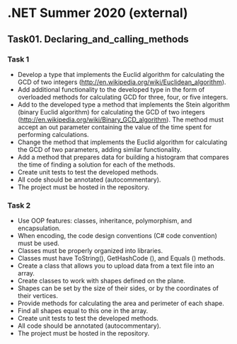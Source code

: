 # .NET Summer 2020 (external)
## Task01. Declaring_and_calling_methods
### Task 1
* Develop a type that implements the Euclid algorithm for calculating the GCD of two integers (http://en.wikipedia.org/wiki/Euclidean_algorithm).
* Add additional functionality to the developed type in the form of overloaded methods for calculating GCD for three, four, or five integers.
* Add to the developed type a method that implements the Stein algorithm (binary Euclid algorithm) for calculating the GCD of two integers (http://en.wikipedia.org/wiki/Binary_GCD_algorithm). The method must accept an out parameter containing the value of the time spent for performing calculations.
* Change the method that implements the Euclid algorithm for calculating the GCD of two parameters, adding similar functionality.
* Add a method that prepares data for building a histogram that compares the time of finding a solution for each of the methods.
* Create unit tests to test the developed methods.
* All code should be annotated (autocommentary).
* The project must be hosted in the repository.

### Task 2
* Use OOP features: classes, inheritance, polymorphism, and encapsulation.
* When encoding, the code design conventions (C# code convention) must be used.
* Classes must be properly organized into libraries.
* Classes must have ToString(), GetHashCode (), and Equals () methods.
* Create a class that allows you to upload data from a text file into an array.
* Create classes to work with shapes defined on the plane.
* Shapes can be set by the size of their sides, or by the coordinates of their vertices.
* Provide methods for calculating the area and perimeter of each shape.
* Find all shapes equal to this one in the array.
* Create unit tests to test the developed methods.
* All code should be annotated (autocommentary).
* The project must be hosted in the repository.
